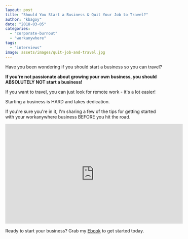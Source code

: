 ```yaml
---
layout: post
title: "Should You Start a Business & Quit Your Job to Travel?"
author: "kbagoy"
date: "2018-03-05"
categories: 
  - "corporate-burnout"
  - "workanywhere"
tags: 
  - "interviews"
image: assets/images/quit-job-and-travel.jpg
---
```


Have you been wondering if you should start a business so you can travel?

**If you're not passionate about growing your own business, you should ABSOLUTELY NOT start a business!**

If you want to travel, you can just look for remote work - it's a lot easier!

Starting a business is HARD and takes dedication.

If you're sure you're in it, I'm sharing a few of the tips for getting started with your workanywhere business BEFORE you hit the road.

<iframe src="https://www.youtube.com/embed/3Ho5G4FqKOQ" width="560" height="315" frameborder="0" allowfullscreen="allowfullscreen" data-mce-fragment="1"></iframe>

Ready to start your business? Grab my [Ebook](https://go.katebagoy.com/ebook) to get started today.
